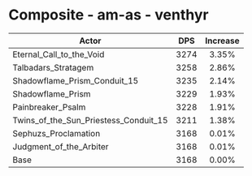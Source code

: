 # Composite - am-as - venthyr
| Actor | DPS | Increase |
|---|:---:|:---:|
|Eternal_Call_to_the_Void|3274|3.35%|
|Talbadars_Stratagem|3258|2.86%|
|Shadowflame_Prism_Conduit_15|3235|2.14%|
|Shadowflame_Prism|3229|1.93%|
|Painbreaker_Psalm|3228|1.91%|
|Twins_of_the_Sun_Priestess_Conduit_15|3211|1.38%|
|Sephuzs_Proclamation|3168|0.01%|
|Judgment_of_the_Arbiter|3168|0.01%|
|Base|3168|0.00%|
